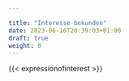```yaml
---

title: "Interesse bekunden"
date: 2023-06-16T20:39:03+01:00
draft: true
weight: 0
---
```


{{< expressionofinterest >}}


